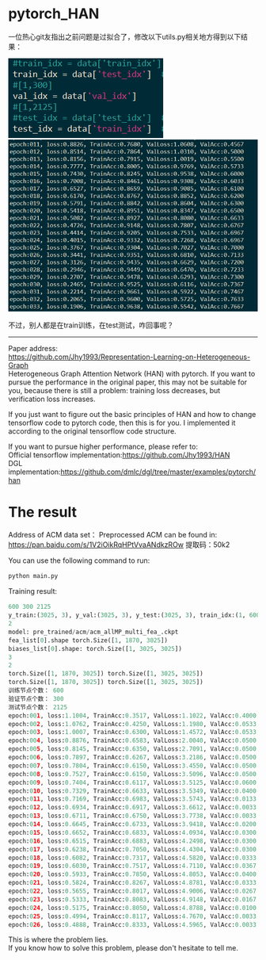 # pytorch_HAN
一位热心git友指出之前问题是过拟合了，修改以下utils.py相关地方得到以下结果：

![1.image](https://github.com/taishan1994/pytorch_HAN/blob/master/images/1.png)
![2.image](https://github.com/taishan1994/pytorch_HAN/blob/master/images/2.png)

不过，别人都是在train训练，在test测试，咋回事呢？

****

Paper address:<br>
<a href="https://github.com/Jhy1993/Representation-Learning-on-Heterogeneous-Graph">https://github.com/Jhy1993/Representation-Learning-on-Heterogeneous-Graph</a><br>
Heterogeneous Graph Attention Network (HAN) with pytorch. If you want to pursue the performance in the original paper, 
this may not be suitable for you, because there is still a problem: training loss decreases, but verification loss increases.<br>

If you just want to figure out the basic principles of HAN and how to change tensorflow code to pytorch code, then this is for you.
I implemented it according to the original tensorflow code structure.<br>

If you want to pursue higher performance, please refer to:<br>
Official tensorflow implementation:<a href="https://github.com/Jhy1993/HAN">https://github.com/Jhy1993/HAN</a><br>
DGL implementation:<a href="https://github.com/dmlc/dgl/tree/master/examples/pytorch/han">https://github.com/dmlc/dgl/tree/master/examples/pytorch/han</a><br>

# The result
Address of ACM data set：
Preprocessed ACM can be found in: <a href="https://pan.baidu.com/s/1V2iOikRqHPtVvaANdkzROw">https://pan.baidu.com/s/1V2iOikRqHPtVvaANdkzROw</a> 提取码：50k2<br>

You can use the following command to run:
```python
python main.py
```

Training result:
```python
600 300 2125
y_train:(3025, 3), y_val:(3025, 3), y_test:(3025, 3), train_idx:(1, 600), val_idx:(1, 300), test_idx:(1, 2125)
2
model: pre_trained/acm/acm_allMP_multi_fea_.ckpt
fea_list[0].shape torch.Size([1, 1870, 3025])
biases_list[0].shape: torch.Size([1, 3025, 3025])
3
2
torch.Size([1, 1870, 3025]) torch.Size([1, 3025, 3025])
torch.Size([1, 1870, 3025]) torch.Size([1, 3025, 3025])
训练节点个数： 600
验证节点个数： 300
测试节点个数： 2125
epoch:001, loss:1.1004, TrainAcc:0.3517, ValLoss:1.1022, ValAcc:0.4000
epoch:002, loss:1.0762, TrainAcc:0.4250, ValLoss:1.1980, ValAcc:0.0533
epoch:003, loss:1.0007, TrainAcc:0.6300, ValLoss:1.4572, ValAcc:0.0533
epoch:004, loss:0.8876, TrainAcc:0.6583, ValLoss:2.0040, ValAcc:0.0500
epoch:005, loss:0.8145, TrainAcc:0.6350, ValLoss:2.7091, ValAcc:0.0500
epoch:006, loss:0.7897, TrainAcc:0.6267, ValLoss:3.2186, ValAcc:0.0500
epoch:007, loss:0.7804, TrainAcc:0.6150, ValLoss:3.4550, ValAcc:0.0500
epoch:008, loss:0.7527, TrainAcc:0.6150, ValLoss:3.5096, ValAcc:0.0500
epoch:009, loss:0.7404, TrainAcc:0.6117, ValLoss:3.5125, ValAcc:0.0600
epoch:010, loss:0.7329, TrainAcc:0.6633, ValLoss:3.5349, ValAcc:0.0400
epoch:011, loss:0.7169, TrainAcc:0.6983, ValLoss:3.5743, ValAcc:0.0133
epoch:012, loss:0.6934, TrainAcc:0.6917, ValLoss:3.6612, ValAcc:0.0033
epoch:013, loss:0.6711, TrainAcc:0.6750, ValLoss:3.7738, ValAcc:0.0033
epoch:014, loss:0.6645, TrainAcc:0.6733, ValLoss:3.9418, ValAcc:0.0200
epoch:015, loss:0.6652, TrainAcc:0.6833, ValLoss:4.0934, ValAcc:0.0300
epoch:016, loss:0.6515, TrainAcc:0.6883, ValLoss:4.2498, ValAcc:0.0300
epoch:017, loss:0.6238, TrainAcc:0.7050, ValLoss:4.4304, ValAcc:0.0300
epoch:018, loss:0.6082, TrainAcc:0.7317, ValLoss:4.5820, ValAcc:0.0333
epoch:019, loss:0.6030, TrainAcc:0.7517, ValLoss:4.7110, ValAcc:0.0367
epoch:020, loss:0.5933, TrainAcc:0.7850, ValLoss:4.8053, ValAcc:0.0400
epoch:021, loss:0.5824, TrainAcc:0.8267, ValLoss:4.8781, ValAcc:0.0333
epoch:022, loss:0.5655, TrainAcc:0.8017, ValLoss:4.9006, ValAcc:0.0267
epoch:023, loss:0.5333, TrainAcc:0.8083, ValLoss:4.9148, ValAcc:0.0167
epoch:024, loss:0.5175, TrainAcc:0.8050, ValLoss:4.8788, ValAcc:0.0100
epoch:025, loss:0.4994, TrainAcc:0.8117, ValLoss:4.7670, ValAcc:0.0033
epoch:026, loss:0.4888, TrainAcc:0.8333, ValLoss:4.5965, ValAcc:0.0033
```
This is where the problem lies.<br>
If you know how to solve this problem, please don't hesitate to tell me.





